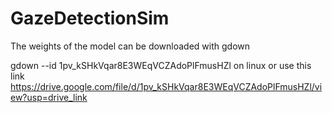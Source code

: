 # GazeDetectionSim
The weights of the model can be downloaded with gdown

gdown --id 1pv_kSHkVqar8E3WEqVCZAdoPlFmusHZl on linux
or use this link
https://drive.google.com/file/d/1pv_kSHkVqar8E3WEqVCZAdoPlFmusHZl/view?usp=drive_link 
